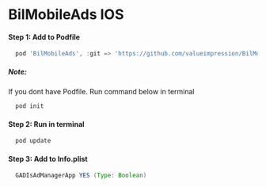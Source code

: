 # BilMobileAds IOS

#### Step 1: Add to Podfile
```gradle
  pod 'BilMobileAds', :git => 'https://github.com/valueimpression/BilMobileAds', :tag => '1.0.5'
```
##### Note:
If you dont have Podfile. Run command below in terminal
```gradle
  pod init
```
#### Step 2: Run in terminal
```gradle
  pod update
```

#### Step 3: Add to Info.plist
```gradle
  GADIsAdManagerApp YES (Type: Boolean)
```
